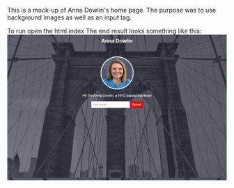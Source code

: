 This is a mock-up of Anna Dowlin's home page. The purpose was to use background images as well as an input tag.

To run open the html.index
The end result looks something like this:
![](images/mocksite.png)